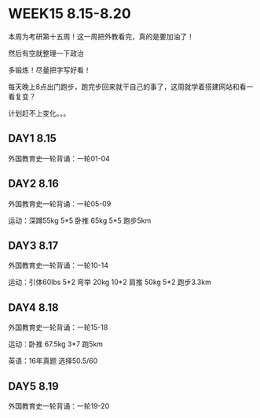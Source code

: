 # WEEK15 8.15-8.20

本周为考研第十五周！这一周把外教看完，真的是要加油了！

然后有空就整理一下政治

多锻炼！尽量把字写好看！

每天晚上8点出门跑步，跑完步回来就干自己的事了，这周就学着搭建网站和看一看复变？

计划赶不上变化。。。

## DAY1 8.15

外国教育史一轮背诵：一轮01-04

## DAY2 8.16

外国教育史一轮背诵：一轮05-09

运动：深蹲55kg 5\*5 卧推 65kg 5\*5 跑步5km

## DAY3 8.17

外国教育史一轮背诵：一轮10-14

运动：引体60lbs 5\*2 弯举 20kg 10\*2 肩推 50kg 5\*2 跑步3.3km

## DAY4 8.18

外国教育史一轮背诵：一轮15-18

运动：卧推 67.5kg 3\*7 跑5km

英语：16年真题 选择50.5/60

## DAY5 8.19

外国教育史一轮背诵：一轮19-20